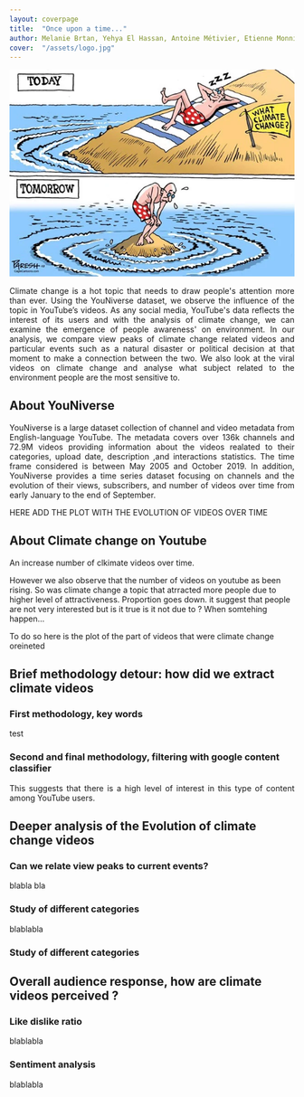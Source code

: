 ```yaml
---
layout: coverpage
title:  "Once upon a time..."
author: Melanie Brtan, Yehya El Hassan, Antoine Métivier, Etienne Monnin
cover:  "/assets/logo.jpg"
---
```



![test](/assets/intro.jpg)


<p style='text-align: justify;'>  
Climate change is a hot topic that needs to draw people's attention more than ever. Using the YouNiverse dataset, we observe the influence of the topic in YouTube’s videos. As any social media, YouTube's data reflects the interest of its users and with the analysis of climate change, we can examine the emergence of people awareness' on environment. In our analysis, we compare view peaks of climate change related videos and particular events such as a natural disaster or political decision at that moment to make a connection between the two. We also look at the viral videos on climate change and analyse what subject related to the environment people are the most sensitive to.
</p>
  
## About YouNiverse

<p style='text-align: justify;'>  
YouNiverse is a large dataset collection of channel and video metadata from English-language YouTube. The metadata covers over 136k channels and 72.9M videos providing information about the videos realated to their categories, upload date, description ,and interactions statistics. The time frame considered is between May 2005 and October 2019. In addition, YouNiverse provides a time series dataset focusing on channels and the evolution of their views, subscribers, and number of videos over time from early January to the end of September. 



HERE ADD THE PLOT WITH THE EVOLUTION OF VIDEOS OVER TIME

</p>

## About Climate change on Youtube
<p style='text-align: justify;'>  
An increase number of clkimate videos over time.

However we also observe that the number of videos on youtube as been rising. So was climate change a topic that atrracted more people due to higher level of attractiveness.  Proportion goes down.  it suggest that people are not very interested but is it true is it not due to ? When somtehing happen...

To do so here is the plot of the part of videos that were climate change oreineted

</p>

## Brief methodology detour: how did we extract climate videos

### First methodology, key words

<p style='text-align: justify;'>  
test
</p>



### Second and final methodology, filtering with google content classifier

<p style='text-align: justify;'>  
This suggests that there is a high level of interest in this type of content among YouTube users.
</p>

## Deeper analysis of the Evolution of climate change videos

### Can we relate view peaks to current events? 

<p style='text-align: justify;'>  
blabla bla
</p>

### Study of different categories 

<p style='text-align: justify;'>  
blablabla
</p>


### Study of different categories 

## Overall audience response, how are climate videos perceived ?

### Like dislike ratio
<p style='text-align: justify;'>  
blablabla
</p>

### Sentiment analysis
<p style='text-align: justify;'>  
blablabla
</p>



